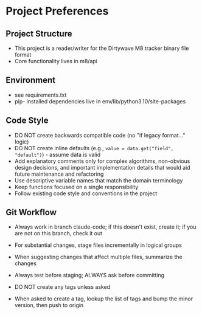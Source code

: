 # Project Preferences

## Project Structure

- This project is a reader/writer for the Dirtywave M8 tracker binary file format
- Core functionality lives in m8/api

## Environment

- see requirements.txt
- pip- installed dependencies live in env/lib/python3.10/site-packages

## Code Style

- DO NOT create backwards compatible code (no "if legacy format..." logic)
- DO NOT create inline defaults (e.g., `value = data.get("field", "default")`) - assume data is valid
- Add explanatory comments only for complex algorithms, non-obvious design decisions, and important implementation details that would aid future maintenance and refactoring
- Use descriptive variable names that match the domain terminology
- Keep functions focused on a single responsibility
- Follow existing code style and conventions in the project

## Git Workflow

- Always work in branch claude-code; if this doesn't exist, create it; if you are not on this branch, check it out
- For substantial changes, stage files incrementally in logical groups

- When suggesting changes that affect multiple files, summarize the changes
- Always test before staging; ALWAYS ask before committing
- DO NOT create any tags unless asked
- When asked to create a tag, lookup the list of tags and bump the minor version, then push to origin


